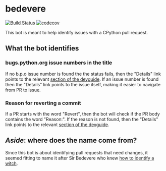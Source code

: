 # bedevere
[![Build Status](https://travis-ci.org/python/bedevere.svg?branch=master)](https://travis-ci.org/python/bedevere)
[![codecov](https://codecov.io/gh/python/bedevere/branch/master/graph/badge.svg)](https://codecov.io/gh/python/bedevere)

This bot is meant to help identify issues with a CPython pull request.

## What the bot identifies
### bugs.python.org issue numbers in the title
If no b.p.o issue number is found the the status fails, then the
"Details" link points to the relevant
[section of the devguide](https://cpython-devguide.readthedocs.io/pullrequest.html?highlight=bpo-#submitting).
If an issue number is found then the "Details" link points to the
issue itself, making it easier to navigate from PR to issue.

### Reason for reverting a commit
If a PR starts with the word "Revert", then the bot will check if the PR body
contains the word "Reason:".  If the reason is not found, then the "Details"
link points to the relevant
[section of the devguide](https://cpython-devguide.readthedocs.io/committing.html#reverting-a-commit).

## *Aside*: where does the name come from?
Since this bot is about identifying pull requests that need changes,
it seemed fitting to name it after Sir Bedevere who knew
[how to identify a witch](https://youtu.be/k3jt5ibfRzw).
